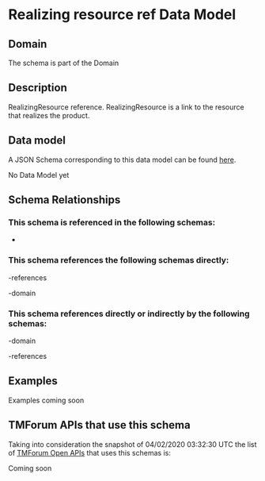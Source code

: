# Realizing resource ref Data Model

## Domain

The  schema is part of the  Domain

## Description

RealizingResource reference. RealizingResource is a link to the resource that realizes the product.

## Data model

A JSON Schema corresponding to this data model can be found
[here](https://github.com/tmforum-rand/schemas/blob/candidates/Resource/RealizingResourceRef.schema.json).

No Data Model yet

## Schema Relationships

### This schema is referenced in the following schemas:

-

### This schema references the following schemas directly:

-references

-domain

### This schema references directly or indirectly by the following schemas:

-domain

-references



## Examples

Examples coming soon

## TMForum APIs that use this schema

Taking into consideration the snapshot of 04/02/2020 03:32:30 UTC the list of [TMForum Open APIs](https://www.tmforum.org/open-apis/) that uses this schemas is:

Coming soon